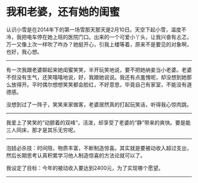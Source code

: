 # 我和老婆，还有她的闺蜜

认识小雪是在2014年下的第一场雪那天那天是2月10日。天空下起小雪，温度不冷，我把电车停在她上班的医院门口。出来的一个可爱小丫头，让我兴奋有忐忑，万一又像上次一样吹了咋办？她挺开心，引我上楼等着，原来不是要见的对象啊，也好，我心想。

--------
有一次我跟老婆聊起来她闺蜜笑笑，半开玩笑地说，要不把她纳妾当小老婆。老婆不但没有生气，还笑嘻嘻地说，好，我跟她说说。我还有点羞愧呢，却没想到她那么放得开。平时偶尔想想笑笑都会脸红，不好意思，毕竟自己有家室，不能没有道德感。

没想到过了一阵子，笑笑来家做客，老婆居然真的打起玩笑话，听得我心惊肉跳。

-------

我爱上了笑笑的“动颤着的双峰”，活泼，却享受了老婆的“静”带来的爽快。要是能三人同床，那才是其乐无穷呢。

------
泡妞必杀技：时间陪，物质丰富，不断制造惊喜。其实就是要被动收入超过支出，然后长期思考认真积累学习他人制造惊喜的方法论就可以了。

我设定了目标：今年的被动收入要达到2400元，为了实现哪个愿望。

------